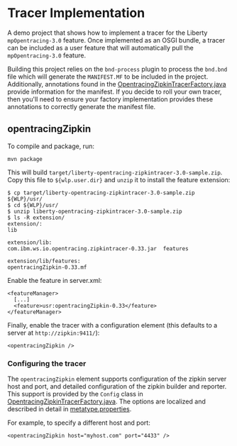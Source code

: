 # Tracer Implementation

A demo project that shows how to implement a tracer for the Liberty `mpOpentracing-3.0` feature.
Once implemented as an OSGI bundle, a tracer can be included as a user feature that will automatically
pull the `mpOpentracing-3.0` feature.

Building this project relies on the `bnd-process` plugin to process the `bnd.bnd` file which will generate
the `MANIFEST.MF` to be included in the project. Additionally, annotations found in the [OpentracingZipkinTracerFactory.java](src/main/java/com/ibm/ws/opentracing/zipkin/OpentracingZipkinTracerFactory.java)
provide information for the manifest. If you decide to roll your own tracer, then you'll need to ensure your factory
implementation provides these annotations to correctly generate the manifest file.

## opentracingZipkin

To compile and package, run:

    mvn package

This will build `target/liberty-opentracing-zipkintracer-3.0-sample.zip`. Copy this file to `${wlp.user.dir}`
and `unzip` it to install the feature extension:

    $ cp target/liberty-opentracing-zipkintracer-3.0-sample.zip ${WLP}/usr/
    $ cd ${WLP}/usr/
    $ unzip liberty-opentracing-zipkintracer-3.0-sample.zip
    $ ls -R extension/
    extension/:
    lib
    
    extension/lib:
    com.ibm.ws.io.opentracing.zipkintracer-0.33.jar  features
    
    extension/lib/features:
    opentracingZipkin-0.33.mf

Enable the feature in server.xml:

    <featureManager>
      [...]
      <feature>usr:opentracingZipkin-0.33</feature>
    </featureManager>

Finally, enable the tracer with a configuration element (this defaults to a server at `http://zipkin:9411/`):

    <opentracingZipkin />

### Configuring the tracer

The `opentracingZipkin` element supports configuration of the zipkin server host and port,
and detailed configuration of the zipkin builder and reporter. This support is provided by
the `Config` class in [OpentracingZipkinTracerFactory.java](src/main/java/com/ibm/ws/opentracing/zipkin/OpentracingZipkinTracerFactory.java).
The options are localized and described in detail in [metatype.properties](src/main/resources/OSGI-INF/i10n/metatype.properties).

For example, to specify a different host and port:

    <opentracingZipkin host="myhost.com" port="4433" />

